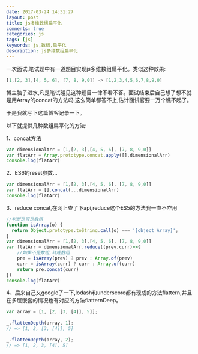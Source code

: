 ```yaml
---
date: 2017-03-24 14:31:27
layout: post
title: js多维数组扁平化
comments: true
categories: js
tags: [js]
keywords: js,数组,扁平化
description: js多维数组扁平化
---
```

一次面试,笔试题中有一道题目实现js多维数组扁平化。类似这种效果:

```javascript
[1,[2, 3],[4, 5, 6], [7, 8, 9,0]] -> [1,2,3,4,5,6,7,8,9,0]
```

博主脑子进水,凡是笔试碰见这种题目一律不看不答。面试结束后自己想了想不就是用Array的concat的方法吗,这么简单都答不上,估计面试官要一万个瞧不起了。

于是我就写下这篇博客记录一下。

以下就提供几种数组扁平化的方法:

1、concat方法

```javascript
var dimensionalArr = [1,[2, 3],[4, 5, 6], [7, 8, 9,0]]
var flatArr = Array.prototype.concat.apply([],dimensionalArr)
console.log(flatArr)
```

2、ES6的reset参数...

```javascript
var dimensionalArr = [1,[2, 3],[4, 5, 6], [7, 8, 9,0]]
var flatArr = [].concat(...dimensionalArr)
console.log(flatArr)
```
3、reduce concat,在网上查了下api,reduce这个ES5的方法我一直不咋用

```javascript
//判断是否是数组
function isArray(o) {  
  return Object.prototype.toString.call(o) === '[object Array]';   
} 
var dimensionalArr = [1,[2, 3],[4, 5, 6], [7, 8, 9,0]]
var flatArr = dimensionalArr.reduce((prev,curr)=>{
    //如果不是数组,转成数组
    pre = isArray(prev) ? prev : Array.of(prev)
    curr = isArray(curr) ? curr : Array.of(curr)
    return pre.concat(curr)
})
console.log(flatArr)
```

4、后来自己又google了一下,lodash和underscore都有现成的方法flattern,并且在多层嵌套的情况也有对应的方法flatternDeep。
```javascript
var array = [1, [2, [3, [4]], 5]];
 
_.flattenDepth(array, 1);
// => [1, 2, [3, [4]], 5]
 
_.flattenDepth(array, 2);
// => [1, 2, 3, [4], 5]
```

